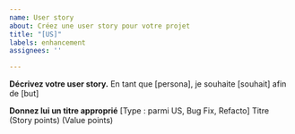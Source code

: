 ```yaml
---
name: User story
about: Créez une user story pour votre projet
title: "[US]"
labels: enhancement
assignees: ''

---
```


**Décrivez votre user story.**
En tant que [persona], je souhaite [souhait] afin de [but]

**Donnez lui un titre approprié**
[Type : parmi US, Bug Fix, Refacto] Titre (Story points) (Value points)
